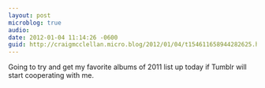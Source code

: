 ```yaml
---
layout: post
microblog: true
audio: 
date: 2012-01-04 11:14:26 -0600
guid: http://craigmcclellan.micro.blog/2012/01/04/t154611658944282625.html
---
```

Going to try and get my favorite albums of 2011 list up today if Tumblr will start cooperating with me.
